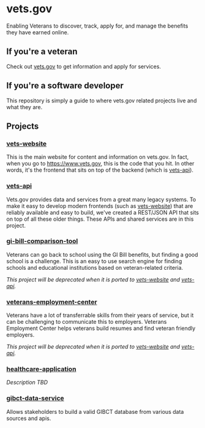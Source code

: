# vets.gov

Enabling Veterans to discover, track, apply for, and manage the benefits they have earned online.

## If you're a veteran

Check out [vets.gov](https://www.vets.gov) to get information and apply for services.

## If you're a software developer

This repository is simply a guide to where vets.gov related projects live and what they are.

## Projects

### [vets-website](https://github.com/department-of-veterans-affairs/vets-website)

This is the main website for content and information on vets.gov. In fact, when you go to https://www.vets.gov, this is the code that you hit. In other words, it's the frontend that sits on top of the backend (which is [vets-api](https://github.com/department-of-veterans-affairs/vets-api)).

### [vets-api](https://github.com/department-of-veterans-affairs/vets-api)

Vets.gov provides data and services from a great many legacy systems. To make it easy to develop modern frontends (such as [vets-website](https://github.com/department-of-veterans-affairs/vets-website)) that are reliably available and easy to build, we've created a REST/JSON API that sits on top of all these older things. These APIs and shared services are in this project.

### [gi-bill-comparison-tool](https://github.com/department-of-veterans-affairs/gi-bill-comparison-tool)

Veterans can go back to school using the GI Bill benefits, but finding a good school is a challenge. This is an easy to use search engine for finding schools and educational institutions based on veteran-related criteria.

_This project will be deprecated when it is ported to [vets-website](https://github.com/department-of-veterans-affairs/vets-website) and [vets-api](https://github.com/department-of-veterans-affairs/vets-api)._

### [veterans-employment-center](https://github.com/department-of-veterans-affairs/veterans-employment-center)

Veterans have a lot of transferrable skills from their years of service, but it can be challenging to communicate this to employers. Veterans Employment Center helps veterans build resumes and find veteran friendly employers.

_This project will be deprecated when it is ported to [vets-website](https://github.com/department-of-veterans-affairs/vets-website) and [vets-api](https://github.com/department-of-veterans-affairs/vets-api)._

### [healthcare-application](https://github.com/department-of-veterans-affairs/healthcare-application)
_Description TBD_

### [gibct-data-service](https://github.com/department-of-veterans-affairs/gibct-data-service)

Allows stakeholders to build a valid GIBCT database from various data sources and apis.
